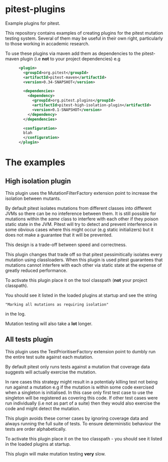 # pitest-plugins

Example plugins for pitest.

This repository contains examples of creating plugins for the pitest mutation testing system. Several of them may be useful in their own right, particularly to those working in accademic research.

To use these plugins via maven add them as dependencies to the pitest-maven plugin (i.e **not** to your project dependencies) e.g

```xml
      <plugin>
        <groupId>org.pitest</groupId>
        <artifactId>pitest-maven</artifactId>
        <version>0.34-SNAPSHOT</version>

        <dependencies>
          <dependency>
            <groupId>org.pitest.plugins</groupId>
            <artifactId>pitest-high-isolation-plugin</artifactId>
            <version>0.1-SNAPSHOT</version>
          </dependency>
        </dependencies>

        <configuration>
		blah
        </configuration>
      </plugin>
```

# The examples

## High isolation plugin

This plugin uses the MutationFilterFactory extension point to increase the isolation between mutants.

By default pitest isolates mutations from different classes into different JVMs so there can be no inteference between them. It is still possible for mutations within the *same* class to interfere with each other if they poison static state in the JVM. Pitest will try to detect and prevent interference in some obvious cases where this might occur (e.g static initializers) but it does not make a guarantee that it will be prevented.

This design is a trade-off between speed and correctness.

This plugin changes that trade off so that pitest pessimitically isolates every mutation using classloaders. When this plugin is used pitest guarantees that mutations cannot interfere with each other via static state at the expense of greatly reduced performance.

To activate this plugin place it on the tool classpath (**not** your project classpath).

You should see it listed in the loaded plugins at startup and see the string

`"Marking all mutations as requiring isolation"`

in the log.

Mutation testing will also take a **lot** longer.

## All tests plugin

This plugin uses the TestPrioritiserFactory extension point to dumbly run the entire test suite against each mutation.

By default pitest only runs tests against a mutation that coverage data suggests will actually exercise the mutation.

In rare cases this strategy might result in a potentialy killing test not being run against a mutation e.g if the mutation is within some code exercised when a singleton is initialised. In this case only first test case to use the singleton will be registered as covering this code. If other test cases were run individually (i.e not as part of a suite) then they would also exercise the code and might detect the mutation.

This plugin avoids these corner cases by ignoring coverage data and always running the full suite of tests. To ensure deterministic behaviour the tests are order alphabetically.

To activate this plugin place it on the too classpath - you should see it listed in the loaded plugins at startup.

This plugin will make mutation testing **very** slow.


